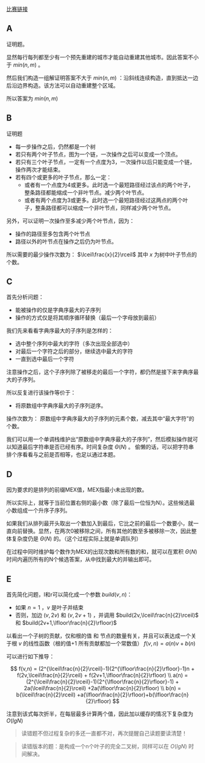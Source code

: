 [比赛链接](https://codeforces.com/contest/1905)

## A

证明题。

显然每行每列都至少有一个预先重建的城市才能自动重建其他城市。因此答案不小于 $min(n, m)$ 。

然后我们构造一组解证明答案不大于 $min(n,m)$ ：沿斜线连续构造，直到抵达一边后沿边界构造。该方法可以自动重建整个区域。

所以答案为 $min(n,m)$ 

## B

证明题

* 每一步操作之后，仍然都是一个树
* 若只有两个叶子节点，图为一个链，一次操作之后可以变成一个顶点。
* 若只有三个叶子节点，一定有一个点度为3，一次操作以后只能变成一个链，操作两次才能结束。
* 若有四个或更多的叶子节点，那么一定：
    * 或者有一个点度为4或更多。此时选一个最短路径经过该点的两个叶子，整条路径都能缩成一个非叶节点。减少两个叶节点。
    * 或者有两个点度为3或更多。此时选一个最短路径经过这两点的两个叶子，整条路径都可以缩成一个非叶节点，同样减少两个叶节点。

另外，可以证明一次操作至多减少两个叶节点，因为：

* 操作的路径至多包含两个叶节点
* 路径以外的叶节点在操作之后仍为叶节点。

所以需要的最少操作次数为： $\lceil\frac{x}{2}\rceil$ 其中 $x$ 为树中叶子节点的个数。

## C

首先分析问题：

* 能被操作的仅是字典序最大的子序列
* 操作的方式仅是将其顺序循环替换（最后一个字母放到最前）

我们先来看看字典序最大的子序列是怎样的：

* 选中整个序列中最大的字符（多次出现全部选中）
* 对最后一个字符之后的部分，继续选中最大的字符
* 一直到选中最后一个字符

注意操作之后，这个子序列除了被移走的最后一个字符，都仍然是接下来字典序最大的子序列。

所以反复进行该操作等价于：

* 将原数组中字典序最大的子序列逆序。

操作次数为： 原数组中字典序最大的子序列的元素个数，减去其中“最大字符”的个数。

我们可以用一个单调栈维护出“原数组中字典序最大的子序列”，然后模拟操作就可以知道最后字符串是否已经有序。时间复杂度 $\Theta(N)$ 。 偷懒的话，可以把字符串排个序看看与之前是否相等，也足以通过本题。

## D

因为要求的是排列的前缀MEX值，MEX指最小未出现的数。

所以实际上，就等于当前位置右侧的最小数（除了最后一位恒为N）。这些候选最小数组成一个升序子序列。

如果我们从排列最开头取出一个数加入到最后，它比之前的最后一个数要小，就一直向前替换。显然，在两次0被移除之间，所有其他的数至多被移除一次，因此整体复杂度仍是 $\Theta(N)$ 的。（这个过程实际上就是单调队列）

在过程中同时维护每个数作为MEX的出现次数和所有数的和，就可以在累积 $\Theta(N)$ 时间内遍历所有的N个候选答案，从中找到最大的并输出即可。

## E

首先简化问题，l和r可以简化成一个参数 $build(v, n)$：

* 如果 $n=1$ ，$v$ 是叶子并结束
* 否则，加边 $(v,2v)$ 和 $(v,2v+1)$ ，并调用 $build(2v,\lceil\frac{n}{2}\rceil)$ 和 $build(2v+1,\lfloor\frac{n}{2}\rfloor)$

以看出一个子树的贡献，仅和根的值 和 节点的数量有关，并且可以表达成一个关于根 $v$ 的线性函数（根的值+1 所有贡献都加一个常数值） $f(v,n)=a(n)v+b(n)$

可以进行如下推导：

$$
f(v,n) = (2^{\lceil\frac{n}{2}\rceil}-1)(2^{\lfloor\frac{n}{2}\rfloor}-1)n + f(2v,\lceil\frac{n}{2}\rceil) + f(2v+1,\lfloor\frac{n}{2}\rfloor) \\
a(n) = (2^{\lceil\frac{n}{2}\rceil}-1)(2^{\lfloor\frac{n}{2}\rfloor}-1) + 2a(\lceil\frac{n}{2}\rceil) +2a(\lfloor\frac{n}{2}\rfloor) \\
b(n) = b(\lceil\frac{n}{2}\rceil) +a(\lfloor\frac{n}{2}\rfloor)+b(\lfloor\frac{n}{2}\rfloor)
$$

注意到该式每次折半，在每层最多计算两个值，因此加以缓存的情况下复杂度为 $O(lgN)$ 

> 读错题不但过程复杂的多还一直都不对，再次提醒自己读题要读清楚！

> 读错版本的题：是构成一个n个叶子的完全二叉树，同样可以在 $O(lgN)$ 时间解决。